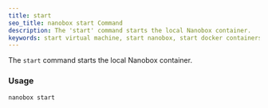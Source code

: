 ```yaml
---
title: start
seo_title: nanobox start Command
description: The 'start' command starts the local Nanobox container.
keywords: start virtual machine, start nanobox, start docker containers
---
```


The `start` command starts the local Nanobox container.

### Usage
```bash
nanobox start
```
